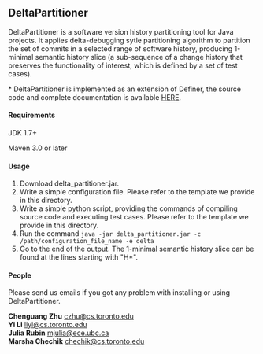 ## DeltaPartitioner

DeltaPartitioner is a software version history partitioning tool for Java projects. It applies delta-debugging sytle partitioning algorithm to partition the set of commits in a selected range of software history, producing 1-minimal semantic history slice (a sub-sequence of a change history that preserves the functionality of interest, which is defined by a set of test cases). 

\* DeltaPartitioner is implemented as an extension of Definer, the source code and complete documentation is available [HERE](https://bitbucket.org/liyistc/gitslice).


#### Requirements

JDK 1.7+

Maven 3.0 or later

#### Usage

1. Download delta_partitioner.jar.
2. Write a simple configuration file. Please refer to the template we provide in this directory.
3. Write a simple python script, providing the commands of compiling source code and executing test cases. Please refer to the template we provide in this directory.
2. Run the command `java -jar delta_partitioner.jar -c /path/configuration_file_name -e delta`
3. Go to the end of the output. The 1-minimal semantic history slice can be found at the lines starting with "H\*".  

#### People

Please send us emails if you got any problem with installing or using DeltaPartitioner.

**Chenguang Zhu**  czhu@cs.toronto.edu  
**Yi Li**  liyi@cs.toronto.edu  
**Julia Rubin**  mjulia@ece.ubc.ca  
**Marsha Chechik**  chechik@cs.toronto.edu
